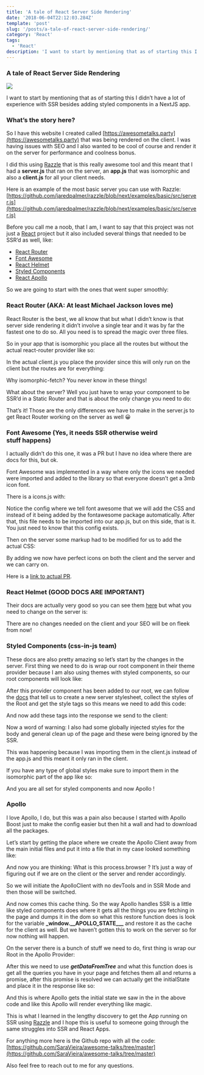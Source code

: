 ```yaml
---
title: 'A tale of React Server Side Rendering'
date: '2018-06-04T22:12:03.284Z'
template: 'post'
slug: '/posts/a-tale-of-react-server-side-rendering/'
category: 'React'
tags:
  - 'React'
description: 'I want to start by mentioning that as of starting this I didn’t have a lot of experience with SSR besides adding styled components in a…'
---
```


### A tale of React Server Side Rendering

![](https://cdn-images-1.medium.com/max/2560/0*iYHm7aDJkDKNsU5T.jpg)

I want to start by mentioning that as of starting this I didn’t have a lot of experience with SSR besides adding styled components in a NextJS app.

### What’s the story here?

So I have this website I created called [https://awesometalks.party](https://awesometalks.party) that was being rendered on the client. I was having issues with SEO and I also wanted to be cool of course and render it on the server for performance and coolness bonus.

I did this using [Razzle](https://github.com/jaredpalmer/razzle/) that is this really awesome tool and this meant that I had a **server.js** that ran on the server, an **app.js** that was isomorphic and also a **client.js** for all your client needs.

Here is an example of the most basic server you can use with Razzle: [https://github.com/jaredpalmer/razzle/blob/next/examples/basic/src/server.js](https://github.com/jaredpalmer/razzle/blob/next/examples/basic/src/server.js)

Before you call me a noob, that I am, I want to say that this project was not just a [React](https://www.yld.io/speciality/react-js/) project but it also included several things that needed to be SSR’d as well, like:

- [React Router](https://github.com/ReactTraining/react-router)
- [Font Awesome](https://github.com/FortAwesome/react-fontawesome)
- [React Helmet](https://github.com/nfl/react-helmet)
- [Styled Components](https://github.com/styled-components/styled-components)
- [React Apollo](https://github.com/apollographql/react-apollo)

So we are going to start with the ones that went super smoothly:

### React Router (AKA: At least Michael Jackson loves me)

React Router is the best, we all know that but what I didn’t know is that server side rendering it didn’t involve a single tear and it was by far the fastest one to do so. All you need is to spread the magic over three files.

So in your app that is isomorphic you place all the routes but without the actual react-router provider like so:

In the actual client.js you place the provider since this will only run on the client but the routes are for everything:

Why isomorphic-fetch? You never know in these things!

What about the server? Well you just have to wrap your component to be SSR’d in a Static Router and that is about the only change you need to do:

That’s it! Those are the only differences we have to make in the server.js to get React Router working on the server as well 😀

### Font Awesome (Yes, it needs SSR otherwise weird stuff happens)

I actually didn’t do this one, it was a PR but I have no idea where there are docs for this, but ok.

Font Awesome was implemented in a way where only the icons we needed were imported and added to the library so that everyone doesn’t get a 3mb icon font.

There is a icons.js with:

Notice the config where we tell font awesome that we will add the CSS and instead of it being added by the fontawesome package automatically. After that, this file needs to be imported into our app.js, but on this side, that is it. You just need to know that this config exists.

Then on the server some markup had to be modified for us to add the actual CSS:

By adding **_<style>\${fontawesome.dom.css()}</style>_** we now have perfect icons on both the client and the server and we can carry on.

Here is a [link to actual PR](https://github.com/SaraVieira/awesome-talks/pull/48).

### React Helmet (GOOD DOCS ARE IMPORTANT)

Their docs are actually very good so you can see them [here](https://github.com/nfl/react-helmet#server-usage) but what you need to change on the server is:

There are no changes needed on the client and your SEO will be on fleek from now!

### Styled Components (css-in-js team)

These docs are also pretty amazing so let’s start by the changes in the server. First thing we need to do is wrap our root component in their theme provider because I am also using themes with styled components, so our root components will look like:

After this provider component has been added to our root, we can follow the [docs](https://www.styled-components.com/docs/advanced#server-side-rendering) that tell us to create a new server stylesheet, collect the styles of the Root and get the style tags so this means we need to add this code:

And now add these tags into the response we send to the client:

Now a word of warning: I also had some globally injected styles for the body and general clean up of the page and these were being ignored by the SSR.

This was happening because I was importing them in the client.js instead of the app.js and this meant it only ran in the client.

If you have any type of global styles make sure to import them in the isomorphic part of the app like so:

And you are all set for styled components and now Apollo !

### Apollo

I love Apollo, I do, but this was a pain also because I started with Apollo Boost just to make the config easier but then hit a wall and had to download all the packages.

Let’s start by getting the place where we create the Apollo Client away from the main initial files and put it into a file that in my case looked something like:

And now you are thinking: What is this process.browser ? It’s just a way of figuring out if we are on the client or the server and render accordingly.

So we will initiate the ApolloClient with no devTools and in SSR Mode and then those will be switched.

And now comes this cache thing. So the way Apollo handles SSR is a little like styled components does where it gets all the things you are fetching in the page and dumps it in the dom so what this restore function does is look for the variable **\_window.\_\_APOLLO_STATE\_\_\_** and restore it as the cache for the client as well. But we haven’t gotten this to work on the server so for now nothing will happen.

On the server there is a bunch of stuff we need to do, first thing is wrap our Root in the Apollo Provider:

After this we need to use **_getDataFromTree_** and what this function does is get all the queries you have in your page and fetches them all and returns a promise, after this promise is resolved we can actually get the initialState and place it in the response like so:

And this is where Apollo gets the initial state we saw in the in the above code and like this Apollo will render everything like magic.

This is what I learned in the lengthy discovery to get the App running on SSR using [Razzle](https://github.com/jaredpalmer/razzle/) and I hope this is useful to someone going through the same struggles into SSR and React Apps.

For anything more here is the Github repo with all the code: [https://github.com/SaraVieira/awesome-talks/tree/master](https://github.com/SaraVieira/awesome-talks/tree/master)

Also feel free to reach out to me for any questions.
